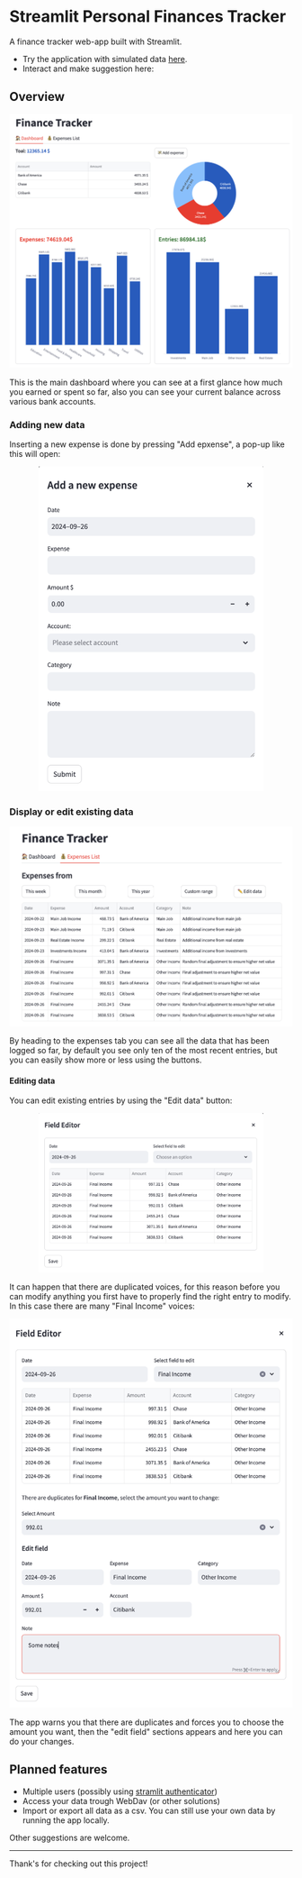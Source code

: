 # Streamlit Personal Finances Tracker
A finance tracker web-app built with Streamlit. 
- Try the application with simulated data [here](https://personal-finances-tracker.streamlit.app/).
- Interact and make suggestion here:

## Overview

<p align="center">
    <img src="assets/overview.png" width="600"/>
</p>


This is the main dashboard where you can see at a first glance how much you earned or spent so far, also you can see your current balance across various bank accounts.

### Adding new data

Inserting a new expense is done by pressing "Add epxense", a pop-up like this will open:
<p align="center">
    <img src="assets/add account.png" width="400"/>
</p>


### Display or edit existing data
<p align="center">
    <img src="assets/expenses_tab.png" width="700"/>
</p>

By heading to the expenses tab you can see all the data that has been logged so far, by default you see only ten of the most recent entries, but you can easily show more or less using the buttons. 

#### Editing data

You can edit existing entries by using the "Edit data" button:
<p align="center">
    <img src="assets/edit_data1.png" width="400"/>
</p>

It can happen that there are duplicated voices, for this reason before you can modify anything you first have to properly find the right entry to modify. In this case there are many "Final Income" voices:
<p align="center">
    <img src="assets/edit_data2.png" width="600"/>
</p>

The app warns you that there are duplicates and forces you to choose the amount you want, then the "edit field" sections appears and here you can do your changes.



## Planned features
- Multiple users (possibly using [stramlit authenticator](https://github.com/mkhorasani/Streamlit-Authenticator))
- Access your data trough WebDav (or other solutions)
- Import or export all data as a csv. You can still use your own data by running the app locally. 

Other suggestions are welcome.

---
Thank's for checking out this project!